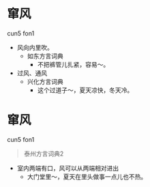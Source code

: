 # 窜风
cun5 fon1
+ 风向内里吹。
  * 如东方言词典
    - 不把裤管儿扎紧，容易～。
+ 过风、通风
  * 兴化方言词典
    - 这个过道子～，夏天凉快，冬天冷。

# 窜风
cun5 fon1
> 泰州方言词典2
- 室内两端有口，风可以从两端相对进出
  - 大门堂里～，夏天在里头做事一点儿也不热。
